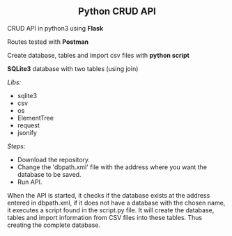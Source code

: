 <h2 align="center"> Python CRUD API </h2>

CRUD API in python3 using **Flask**

Routes tested with **Postman**

Create database, tables and import csv files with **python script**

**SQLite3** database with two tables (using join)

*Libs:*
* sqlite3
* csv
* os
* ElementTree
* request
* jsonify

*Steps:*
* Download the repository.
* Change the 'dbpath.xml' file with the address where you want the database to be saved.
* Run API.

When the API is started, it checks if the database exists at the address entered in dbpath.xml, if it does not have a database with the chosen name, it executes a script found in the script.py file.
It will create the database, tables and import information from CSV files into these tables.
Thus creating the complete database.
